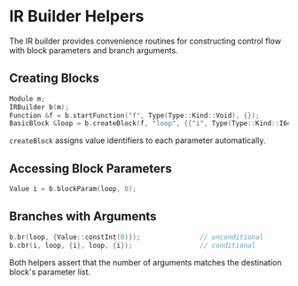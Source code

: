 # IR Builder Helpers

The IR builder provides convenience routines for constructing control flow with
block parameters and branch arguments.

## Creating Blocks

```cpp
Module m;
IRBuilder b(m);
Function &f = b.startFunction("f", Type(Type::Kind::Void), {});
BasicBlock &loop = b.createBlock(f, "loop", {{"i", Type(Type::Kind::I64)}});
```

`createBlock` assigns value identifiers to each parameter automatically.

## Accessing Block Parameters

```cpp
Value i = b.blockParam(loop, 0);
```

## Branches with Arguments

```cpp
b.br(loop, {Value::constInt(0)});               // unconditional
b.cbr(i, loop, {i}, loop, {i});                 // conditional
```

Both helpers assert that the number of arguments matches the destination block's
parameter list.
